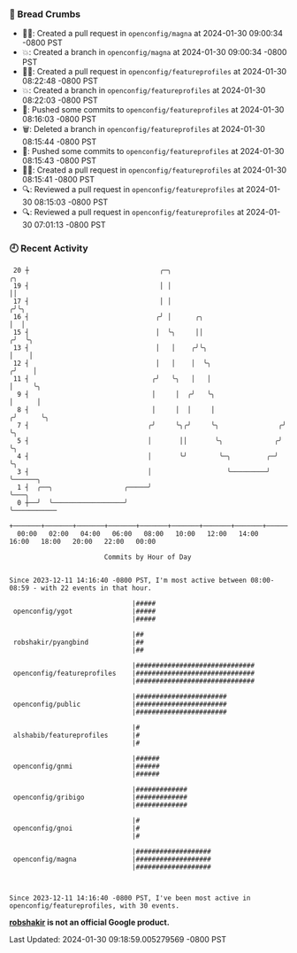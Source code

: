 ### 🍞 Bread Crumbs

 * ✍🏼: Created a pull request in `openconfig/magna` at 2024-01-30 09:00:34 -0800 PST
 * 💥: Created a branch in `openconfig/magna` at 2024-01-30 09:00:34 -0800 PST
 * ✍🏼: Created a pull request in `openconfig/featureprofiles` at 2024-01-30 08:22:48 -0800 PST
 * 💥: Created a branch in `openconfig/featureprofiles` at 2024-01-30 08:22:03 -0800 PST
 * 🚢: Pushed some commits to `openconfig/featureprofiles` at 2024-01-30 08:16:03 -0800 PST
 * 🗑: Deleted a branch in `openconfig/featureprofiles` at 2024-01-30 08:15:44 -0800 PST
 * 🚢: Pushed some commits to `openconfig/featureprofiles` at 2024-01-30 08:15:43 -0800 PST
 * ✍🏼: Created a pull request in `openconfig/featureprofiles` at 2024-01-30 08:15:41 -0800 PST
 * 🔍: Reviewed a pull request in  `openconfig/featureprofiles` at 2024-01-30 08:15:03 -0800 PST
 * 🔍: Reviewed a pull request in  `openconfig/featureprofiles` at 2024-01-30 07:01:13 -0800 PST

### 🕘 Recent Activity
```
 20 ┼                                 ╭─╮                                ╭╮
 19 ┤                                 │ │                                ││
 17 ┤                                 │ │                               ╭╯╰╮
 16 ┤                                ╭╯ │      ╭╮                       │  │
 15 ┤                                │  ╰╮     ││                      ╭╯  ╰╮
 13 ┤                                │   │    ╭╯╰╮                     │    │
 12 ┤                                │   │    │  ╰╮                   ╭╯    │
 11 ┤                               ╭╯   ╰╮   │   │                   │     ╰╮
  9 ┤                               │     │  ╭╯   ╰╮                  │      │
  8 ┤                               │     │  │     │                 ╭╯      ╰╮
  7 ┤                              ╭╯     ╰╮╭╯     ╰╮               ╭╯        ╰╮
  5 ┤                              │       ││       ╰╮             ╭╯          ╰╮
  4 ┤                              │       ╰╯        ╰─╮         ╭─╯            ╰╮
  3 ┤                              │                   ╰─────────╯               ╰──────╮
  1 ┤  ╭──╮                  ╭─────╯                                                    ╰───╮
  0 ┼──╯  ╰──────────────────╯                                                              ╰───────────
    +───────+───────+───────+───────+───────+───────+───────+───────+───────+───────+───────+───────+────
  00:00   02:00   04:00   06:00   08:00   10:00   12:00   14:00   16:00   18:00   20:00   22:00   00:00   

						Commits by Hour of Day


Since 2023-12-11 14:16:40 -0800 PST, I'm most active between 08:00-08:59 - with 22 events in that hour.

```



```
                               |#####
 openconfig/ygot               |#####
                               |#####

                               |##
 robshakir/pyangbind           |##
                               |##

                               |##############################
 openconfig/featureprofiles    |##############################
                               |##############################

                               |#######################
 openconfig/public             |#######################
                               |#######################

                               |#
 alshabib/featureprofiles      |#
                               |#

                               |######
 openconfig/gnmi               |######
                               |######

                               |#############
 openconfig/gribigo            |#############
                               |#############

                               |#
 openconfig/gnoi               |#
                               |#

                               |###################
 openconfig/magna              |###################
                               |###################



Since 2023-12-11 14:16:40 -0800 PST, I've been most active in openconfig/featureprofiles, with 30 events.

```
**[robshakir](mailto:robjs@google.com) is not an official Google product.**  


Last Updated: 2024-01-30 09:18:59.005279569 -0800 PST
